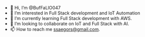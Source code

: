 - 👋 Hi, I’m @BufFaLlO047
- 👀 I’m interested in Full Stack development and IoT Automation
- 🌱 I’m currently learning Full Stack development with AWS.
- 💞️ I’m looking to collaborate on IoT and Full Stack with AI.
- 📫 How to reach me ssaegors@gmail.com. 

<!---
BufFaLlO047/BufFaLlO047 is a ✨ special ✨ repository because its `README.md` (this file) appears on your GitHub profile.
You can click the Preview link to take a look at your changes.
--->
